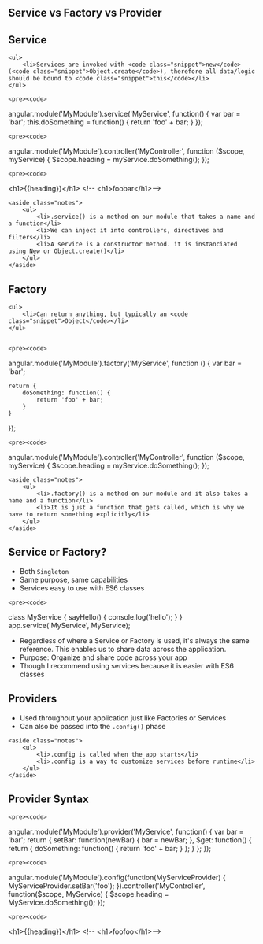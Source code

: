<section>
    <h1>Service vs Factory vs Provider</h1>
</section>

<section>
    <h2>Service</h2>

    <ul>
        <li>Services are invoked with <code class="snippet">new</code> (<code class="snippet">Object.create</code>), therefore all data/logic should be bound to <code class="snippet">this</code></li>
    </ul>

    <pre><code>
angular.module('MyModule').service('MyService', function() {
    var bar = 'bar';
    this.doSomething = function() {
        return 'foo' + bar;
    }
});
    </code></pre>

    <pre><code>
angular.module('MyModule').controller('MyController', function ($scope, myService) {
    $scope.heading = myService.doSomething();
});
    </code></pre>

    <pre><code>
&lt;h1&gt;{{heading}}&lt;/h1&gt; &lt;!-- &lt;h1&gt;foobar&lt;/h1&gt;--&gt;
    </code></pre>

    <aside class="notes">
        <ul>
            <li>.service() is a method on our module that takes a name and a function</li>
            <li>We can inject it into controllers, directives and filters</li>
            <li>A service is a constructor method. it is instanciated using New or Object.create()</li>
        </ul>
    </aside>
</section>

<section>
    <h2>Factory</h2>

    <ul>
        <li>Can return anything, but typically an <code class="snippet">Object</code></li>
    </ul>


    <pre><code>
angular.module('MyModule').factory('MyService', function () {
    var bar = 'bar';

    return {
        doSomething: function() {
            return 'foo' + bar;
        }
    }
});
    </code></pre>

    <pre><code>
angular.module('MyModule').controller('MyController', function ($scope, myService) {
    $scope.heading = myService.doSomething();
});
    </code></pre>

    <aside class="notes">
        <ul>
            <li>.factory() is a method on our module and it also takes a name and a function</li>
            <li>It is just a function that gets called, which is why we have to return something explicitly</li>
        </ul>
    </aside>
</section>

<section>
    <h2>Service or Factory?</h2>
    <ul>
        <li>Both <code class="snippet">Singleton</code></li>
        <li>Same purpose, same capabilities</li>
        <li>Services easy to use with ES6 classes</li>
    </ul>

    <pre><code>
class MyService {
  sayHello() {
    console.log('hello');
  }
}
app.service('MyService', MyService);
    </code></pre>

<aside class="notes">
    <ul>
        <li>Regardless of where a Service or Factory is used, it's always the same reference. This enables us to share data across the application.</li>
        <li>Purpose: Organize and share code across your app</li>
        <li>Though I recommend using services because it is easier with ES6 classes</li>
    </ul>
</aside>

</section>

<section>
    <h2>Providers</h2>
    <ul>
        <li>Used throughout your application just like Factories or Services</li>
        <li>Can also be passed into the <code class="snippet">.config()</code> phase</li>
    </ul>

    <aside class="notes">
        <ul>
            <li>.config is called when the app starts</li>
            <li>.config is a way to customize services before runtime</li>
        </ul>
    </aside>
</section>

<section>
    <h2>Provider Syntax</h2>

    <pre><code>
angular.module('MyModule').provider('MyService', function() {
    var bar = 'bar';
    return {
        setBar: function(newBar) { bar = newBar; },
        $get: function() {
            return {
                doSomething: function() { return 'foo' + bar; }
            };
        }
    };
});
    </code></pre>

    <pre><code>
angular.module('MyModule').config(function(MyServiceProvider) {
    MyServiceProvider.setBar('foo');
}).controller('MyController', function($scope, MyService) {
    $scope.heading = MyService.doSomething();
});
    </code></pre>


    <pre><code>
&lt;h1&gt;{{heading}}&lt;/h1&gt; &lt;!-- &lt;h1&gt;foofoo&lt;/h1&gt;--&gt;
    </code></pre>
</section>
